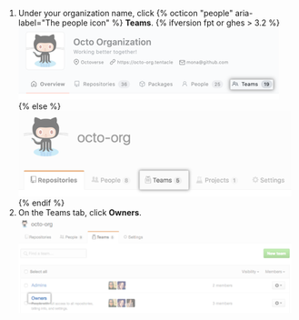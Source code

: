 1. Under your organization name, click {% octicon "people" aria-label="The people icon" %} **Teams**.
  {% ifversion fpt or ghes > 3.2 %}
  ![Teams tab](/assets/images/help/organizations/organization-teams-tab-with-overview.png)
  {% else %}
  ![Teams tab](/assets/images/help/organizations/organization-teams-tab.png)
  {% endif %}
1. On the Teams tab, click **Owners**.
  ![Owners team selected](/assets/images/help/teams/owners-team.png)
